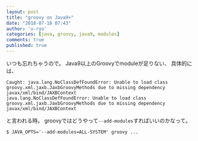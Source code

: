 ```yaml
---
layout: post
title: "groovy on Java9+"
date: "2018-07-18 07:43"
author: 'u-ryo'
categories: [java, groovy, java9, modules]
comments: true
published: true
---
```

いつも忘れちゃうので。
Java9以上のGroovyでmoduleが足りない、
具体的には、

```
Caught: java.lang.NoClassDefFoundError: Unable to load class groovy.xml.jaxb.JaxbGroovyMethods due to missing dependency javax/xml/bind/JAXBContext
java.lang.NoClassDefFoundError: Unable to load class groovy.xml.jaxb.JaxbGroovyMethods due to missing dependency javax/xml/bind/JAXBContext           
```

と言われる時。
groovyではどうやって`--add-modules`すればいいのかなって。

```
$ JAVA_OPTS='--add-modules=ALL-SYSTEM' groovy ...
```